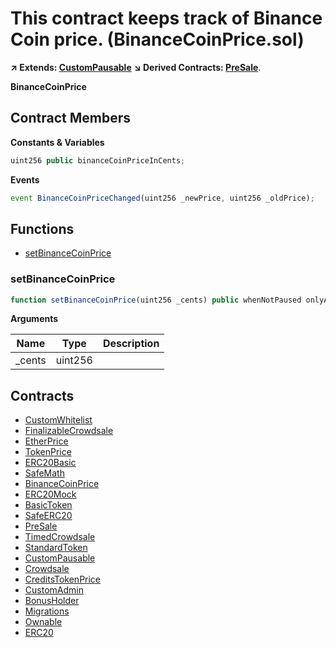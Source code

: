 ﻿# This contract keeps track of Binance Coin price. (BinanceCoinPrice.sol)

**↗ Extends: [CustomPausable](CustomPausable.md)**
**↘ Derived Contracts: [PreSale](PreSale.md)**.

**BinanceCoinPrice**

## Contract Members
**Constants & Variables**

```js
uint256 public binanceCoinPriceInCents;
```

**Events**

```js
event BinanceCoinPriceChanged(uint256 _newPrice, uint256 _oldPrice);
```

## Functions

- [setBinanceCoinPrice](#setbinancecoinprice)

### setBinanceCoinPrice

```js
function setBinanceCoinPrice(uint256 _cents) public whenNotPaused onlyAdmin
```

**Arguments**

| Name        | Type           | Description  |
| ------------- |------------- | -----|
| _cents | uint256 |  | 

## Contracts

- [CustomWhitelist](CustomWhitelist.md)
- [FinalizableCrowdsale](FinalizableCrowdsale.md)
- [EtherPrice](EtherPrice.md)
- [TokenPrice](TokenPrice.md)
- [ERC20Basic](ERC20Basic.md)
- [SafeMath](SafeMath.md)
- [BinanceCoinPrice](BinanceCoinPrice.md)
- [ERC20Mock](ERC20Mock.md)
- [BasicToken](BasicToken.md)
- [SafeERC20](SafeERC20.md)
- [PreSale](PreSale.md)
- [TimedCrowdsale](TimedCrowdsale.md)
- [StandardToken](StandardToken.md)
- [CustomPausable](CustomPausable.md)
- [Crowdsale](Crowdsale.md)
- [CreditsTokenPrice](CreditsTokenPrice.md)
- [CustomAdmin](CustomAdmin.md)
- [BonusHolder](BonusHolder.md)
- [Migrations](Migrations.md)
- [Ownable](Ownable.md)
- [ERC20](ERC20.md)

